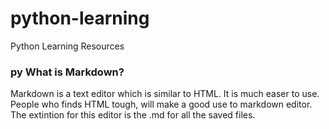 # python-learning
Python Learning Resources


### py What is Markdown?

Markdown is a text editor which is similar to HTML. It is much easer to use. People who finds HTML 
tough, will make a good use to markdown editor. The extintion for this editor is the .md for all the saved files.
